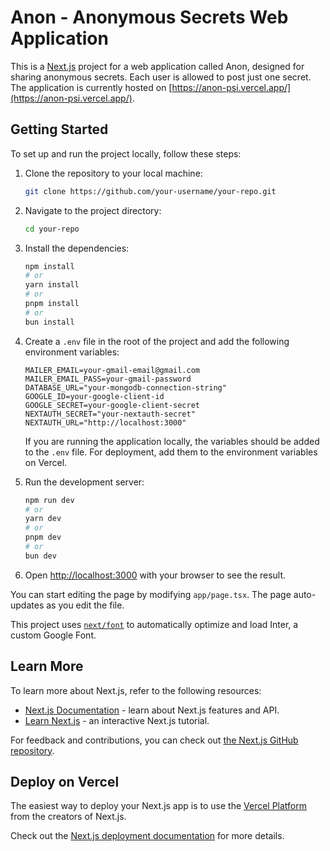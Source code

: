 # Anon - Anonymous Secrets Web Application

This is a [Next.js](https://nextjs.org/) project for a web application called Anon, designed for sharing anonymous secrets. Each user is allowed to post just one secret. The application is currently hosted on [https://anon-psi.vercel.app/](https://anon-psi.vercel.app/).

## Getting Started

To set up and run the project locally, follow these steps:

1. Clone the repository to your local machine:

    ```bash
    git clone https://github.com/your-username/your-repo.git
    ```

2. Navigate to the project directory:

    ```bash
    cd your-repo
    ```

3. Install the dependencies:

    ```bash
    npm install
    # or
    yarn install
    # or
    pnpm install
    # or
    bun install
    ```

4. Create a `.env` file in the root of the project and add the following environment variables:

    ```env
    MAILER_EMAIL=your-gmail-email@gmail.com
    MAILER_EMAIL_PASS=your-gmail-password
    DATABASE_URL="your-mongodb-connection-string"
    GOOGLE_ID=your-google-client-id
    GOOGLE_SECRET=your-google-client-secret
    NEXTAUTH_SECRET="your-nextauth-secret"
    NEXTAUTH_URL="http://localhost:3000"
    ```

    If you are running the application locally, the variables should be added to the `.env` file. For deployment, add them to the environment variables on Vercel.

5. Run the development server:

    ```bash
    npm run dev
    # or
    yarn dev
    # or
    pnpm dev
    # or
    bun dev
    ```

6. Open [http://localhost:3000](http://localhost:3000) with your browser to see the result.

You can start editing the page by modifying `app/page.tsx`. The page auto-updates as you edit the file.

This project uses [`next/font`](https://nextjs.org/docs/basic-features/font-optimization) to automatically optimize and load Inter, a custom Google Font.

## Learn More

To learn more about Next.js, refer to the following resources:

- [Next.js Documentation](https://nextjs.org/docs) - learn about Next.js features and API.
- [Learn Next.js](https://nextjs.org/learn) - an interactive Next.js tutorial.

For feedback and contributions, you can check out [the Next.js GitHub repository](https://github.com/vercel/next.js/).

## Deploy on Vercel

The easiest way to deploy your Next.js app is to use the [Vercel Platform](https://vercel.com/new?utm_medium=default-template&filter=next.js&utm_source=create-next-app&utm_campaign=create-next-app-readme) from the creators of Next.js.

Check out the [Next.js deployment documentation](https://nextjs.org/docs/deployment) for more details.
